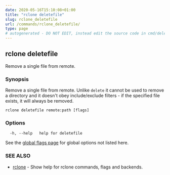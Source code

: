 ```yaml
---
date: 2020-05-16T15:10:08+01:00
title: "rclone deletefile"
slug: rclone_deletefile
url: /commands/rclone_deletefile/
type: page
# autogenerated - DO NOT EDIT, instead edit the source code in cmd/deletefile/ and as part of making a release run "make commanddocs"
---
```

## rclone deletefile

Remove a single file from remote.

### Synopsis


Remove a single file from remote.  Unlike `delete` it cannot be used to
remove a directory and it doesn't obey include/exclude filters - if the specified file exists,
it will always be removed.


```
rclone deletefile remote:path [flags]
```

### Options

```
  -h, --help   help for deletefile
```

See the [global flags page](/flags/) for global options not listed here.

### SEE ALSO

* [rclone](/commands/rclone/)	 - Show help for rclone commands, flags and backends.

